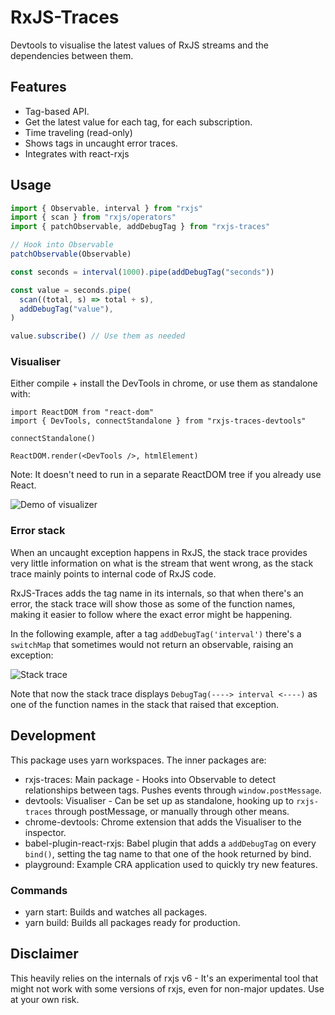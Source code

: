 # RxJS-Traces

Devtools to visualise the latest values of RxJS streams and the dependencies
between them.

## Features

- Tag-based API.
- Get the latest value for each tag, for each subscription.
- Time traveling (read-only)
- Shows tags in uncaught error traces.
- Integrates with react-rxjs

## Usage

```ts
import { Observable, interval } from "rxjs"
import { scan } from "rxjs/operators"
import { patchObservable, addDebugTag } from "rxjs-traces"

// Hook into Observable
patchObservable(Observable)

const seconds = interval(1000).pipe(addDebugTag("seconds"))

const value = seconds.pipe(
  scan((total, s) => total + s),
  addDebugTag("value"),
)

value.subscribe() // Use them as needed
```

### Visualiser

Either compile + install the DevTools in chrome, or use them as standalone
with:

```tsx
import ReactDOM from "react-dom"
import { DevTools, connectStandalone } from "rxjs-traces-devtools"

connectStandalone()

ReactDOM.render(<DevTools />, htmlElement)
```

Note: It doesn't need to run in a separate ReactDOM tree if you already use
React.

![Demo of visualizer](https://i.imgur.com/OqWj4WO.gif)

### Error stack

When an uncaught exception happens in RxJS, the stack trace provides very
little information on what is the stream that went wrong, as the stack trace
mainly points to internal code of RxJS code.

RxJS-Traces adds the tag name in its internals, so that when there's an error,
the stack trace will show those as some of the function names, making it easier
to follow where the exact error might be happening.

In the following example, after a tag `addDebugTag('interval')` there's a
`switchMap` that sometimes would not return an observable, raising an exception:

![Stack trace](https://user-images.githubusercontent.com/5365487/90341169-9bb0da00-dffd-11ea-9def-49de23f8fe0f.png)

Note that now the stack trace displays `DebugTag(----> interval <----)` as one
of the function names in the stack that raised that exception.

## Development

This package uses yarn workspaces. The inner packages are:

- rxjs-traces: Main package - Hooks into Observable to detect relationships between tags. Pushes events through `window.postMessage`.
- devtools: Visualiser - Can be set up as standalone, hooking up to
  `rxjs-traces` through postMessage, or manually through other means.
- chrome-devtools: Chrome extension that adds the Visualiser to the inspector.
- babel-plugin-react-rxjs: Babel plugin that adds a `addDebugTag` on every
  `bind()`, setting the tag name to that one of the hook returned by bind.
- playground: Example CRA application used to quickly try new features.

### Commands

- yarn start: Builds and watches all packages.
- yarn build: Builds all packages ready for production.

## Disclaimer

This heavily relies on the internals of rxjs v6 - It's an experimental tool
that might not work with some versions of rxjs, even for non-major updates. Use at your own risk.
